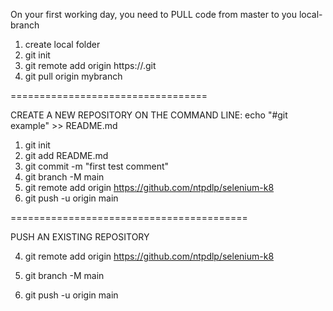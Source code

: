 On your first working day, you need to PULL code from master to you local-branch
1. create local folder
2. git init
3. git remote add origin https://.git
4. git pull origin mybranch


==================================

CREATE A NEW REPOSITORY ON THE COMMAND LINE:
echo "#git example" >> README.md
1. git init
2. git add README.md 
3. git commit -m "first test comment"
4. git branch -M main
5. git remote add origin https://github.com/ntpdlp/selenium-k8
6. git push -u origin main


=========================================

PUSH AN EXISTING REPOSITORY 

4. git remote add origin https://github.com/ntpdlp/selenium-k8

5. git branch -M main

6. git push -u origin main
